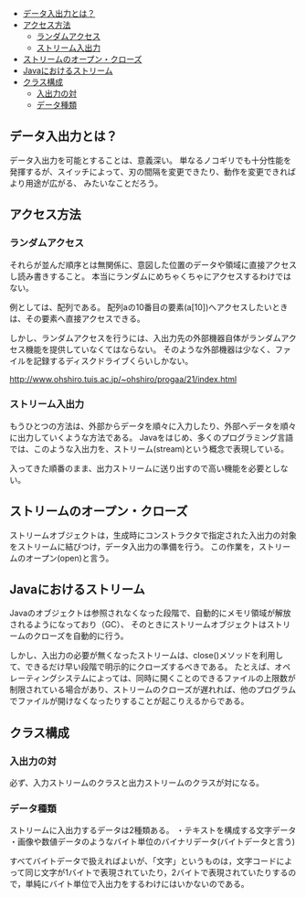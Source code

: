 - [データ入出力とは？](#データ入出力とは)
- [アクセス方法](#アクセス方法)
  - [ランダムアクセス](#ランダムアクセス)
  - [ストリーム入出力](#ストリーム入出力)
- [ストリームのオープン・クローズ](#ストリームのオープンクローズ)
- [Javaにおけるストリーム](#javaにおけるストリーム)
- [クラス構成](#クラス構成)
  - [入出力の対](#入出力の対)
  - [データ種類](#データ種類)


## データ入出力とは？
データ入出力を可能とすることは、意義深い。
単なるノコギリでも十分性能を発揮するが、スイッチによって、刃の間隔を変更できたり、動作を変更できればより用途が広がる、
みたいなことだろう。


## アクセス方法
### ランダムアクセス
それらが並んだ順序とは無関係に、意図した位置のデータや領域に直接アクセスし読み書きすること。
本当にランダムにめちゃくちゃにアクセスするわけではない。

例としては、配列である。
配列aの10番目の要素(a[10])へアクセスしたいときは、その要素へ直接アクセスできる。

しかし、ランダムアクセスを行うには、入出力先の外部機器自体がランダムアクセス機能を提供していなくてはならない。
そのような外部機器は少なく、ファイルを記録するディスクドライブくらいしかない。

http://www.ohshiro.tuis.ac.jp/~ohshiro/progaa/21/index.html


### ストリーム入出力
もうひとつの方法は、外部からデータを順々に入力したり、外部へデータを順々に出力していくような方法である。
Javaをはじめ、多くのプログラミング言語では、このような入出力を、ストリーム(stream)という概念で表現している。

入ってきた順番のまま、出力ストリームに送り出すので高い機能を必要としない。


## ストリームのオープン・クローズ
ストリームオブジェクトは，生成時にコンストラクタで指定された入出力の対象をストリームに結びつけ，データ入出力の準備を行う。
この作業を，ストリームのオープン(open)と言う。


## Javaにおけるストリーム
Javaのオブジェクトは参照されなくなった段階で、自動的にメモリ領域が解放されるようになっており（GC）、
そのときにストリームオブジェクトはストリームのクローズを自動的に行う。

しかし、入出力の必要が無くなったストリームは、close()メソッドを利用して、できるだけ早い段階で明示的にクローズするべきである。
たとえば、オペレーティングシステムによっては、同時に開くことのできるファイルの上限数が制限されている場合があり、ストリームのクローズが遅れれば、他のプログラムでファイルが開けなくなったりすることが起こりえるからである。


## クラス構成
### 入出力の対
必ず、入力ストリームのクラスと出力ストリームのクラスが対になる。

### データ種類
ストリームに入出力するデータは2種類ある。
・テキストを構成する文字データ
・画像や数値データのようなバイト単位のバイナリデータ(バイトデータと言う)

すべてバイトデータで扱えればよいが、「文字」というものは，文字コードによって同じ文字が1バイトで表現されていたり，2バイトで表現されていたりするので，単純にバイト単位で入出力をするわけにはいかないのである。


